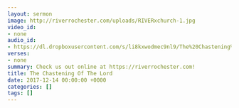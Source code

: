 ```yaml
---
layout: sermon
image: http://riverrochester.com/uploads/RIVERxchurch-1.jpg
video_id:
- none
audio_id:
- https://dl.dropboxusercontent.com/s/li8kxwodmec9nl9/The%20Chastening%20Of%20The%20Lord.mp3?dl=0
verses:
- none
summary: Check us out online at https://riverrochester.com!
title: The Chastening Of The Lord
date: 2017-12-14 00:00:00 +0000
categories: []
tags: []
---
```

